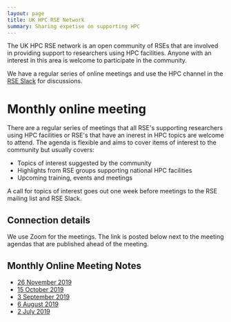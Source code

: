 ```yaml
---
layout: page
title: UK HPC RSE Network
summary: Sharing expetise on supporting HPC
---
```


The UK HPC RSE network is an open community of RSEs that are involved in providing support to researchers
using HPC facilities. Anyone with an interest in this area is welcome to participate in the community.

We have a regular series of online meetings and use the HPC channel in the
[RSE Slack](https://join.slack.com/t/ukrse/signup) for discussions.

# Monthly online meeting

There are a regular series of meetings that all RSE's supporting researchers using HPC facilities or RSE's
that have an inerest in HPC topics are welcome to attend. The agenda is flexible and aims to cover items
of interest to the community but usually covers:

   - Topics  of interest suggested by the community
   - Highlights from RSE groups supporting national HPC facilities
   - Upcoming training, events and meetings

A call for topics of interest goes out one week before meetings to the RSE mailing list and RSE Slack.

## Connection details

We use Zoom for the meetings. The link is posted below next to the meeting agendas that are published ahead of the meeting.

## Monthly Online Meeting Notes

   - [26 November 2019](2019-11-26_HPCRSEMeetingNotes.html)
   - [15 October 2019](2019-10-15_HPCRSEMeetingNotes.html)
   - [3 September 2019](2019-09-03_HPCRSEMeetingNotes.html)
   - [6 August 2019](2019-08-06_HPCRSEMeetingNotes.html)
   - [2 July 2019](2019-07-02_HPCRSEMeetingNotes.html)
